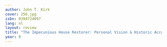 ```yaml
---
author: John T. Kirk
cover: 256.jpg
isbn: 0394724097
lang: nl
layout: review
title: "The Impecunious House Restorer: Personal Vision & Historic Accuracy"
year: 0
---
```

